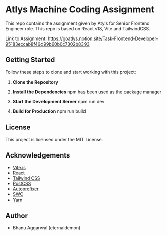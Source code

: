 # Atlys Machine Coding Assignment

This repo contains the assignment given by Atyls for Senior Frontend Engineer role.
This repo is based on React v18, Vite and TailwindCSS.

Link to Assignment: https://goatlys.notion.site/Task-Frontend-Developer-95183eccab8f46d99b60b0c7302b8393

## Getting Started

Follow these steps to clone and start working with this project:

1. **Clone the Repository**

2. **Install the Dependencies** 
   npm has been used as the package manager

3. **Start the Development Server**
   npm run dev

4. **Build for Production**
   npm run build

## License
This project is licensed under the MIT License.

## Acknowledgements

- [Vite.js](https://vitejs.dev/)
- [React](https://reactjs.org/)
- [Tailwind CSS](https://tailwindcss.com/)
- [PostCSS](https://postcss.org/)
- [Autoprefixer](https://autoprefixer.github.io/)
- [SWC](https://swc.rs/)
- [Yarn](https://yarnpkg.com/)

## Author
- Bhanu Aggarwal (eternaldemon)